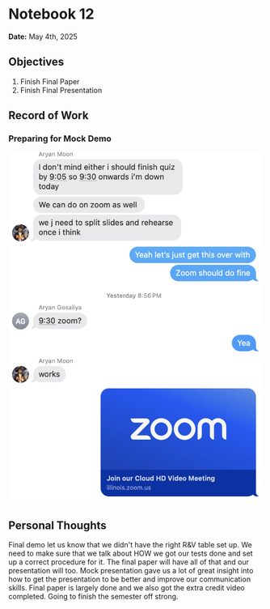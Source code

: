 # Notebook 12

**Date:** May 4th, 2025

## Objectives
1. Finish Final Paper
2. Finish Final Presentation

## Record of Work
### Preparing for Mock Demo
![Zoom Call for Mock Presentation Prep](Notebook12_image1.png)

## Personal Thoughts
Final demo let us know that we didn't have the right R&V table set up. We need to make sure that we talk about HOW we got our tests done and set up a correct procedure for it. The final paper will have all of that and our presentation will too. Mock presentation gave us a lot of great insight into how to get the presentation to be better and improve our communication skills. Final paper is largely done and we also got the extra credit video completed. Going to finish the semester off strong.
